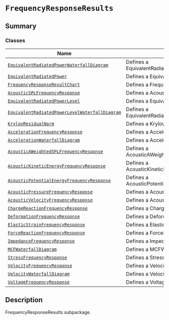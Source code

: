 <!-- vale off -->

<a id="module-ansys.mechanical.stubs.v241.Ansys.ACT.Automation.Mechanical.Results.FrequencyResponseResults"></a>

<a id="frequencyresponseresults"></a>

# `FrequencyResponseResults`

<a id="summary"></a>

## Summary

### Classes

| Name | Description |
|---------------------------------------------------------------------------------------------------------------------------------------------------------------------------------------------------------------------------------------------|---------------------------------------------------------|
| [`EquivalentRadiatedPowerWaterfallDiagram`](EquivalentRadiatedPowerWaterfallDiagram.md#ansys.mechanical.stubs.v241.Ansys.ACT.Automation.Mechanical.Results.FrequencyResponseResults.EquivalentRadiatedPowerWaterfallDiagram)                | Defines a EquivalentRadiatedPowerWaterfallDiagram.      |
| [`EquivalentRadiatedPower`](EquivalentRadiatedPower.md#ansys.mechanical.stubs.v241.Ansys.ACT.Automation.Mechanical.Results.FrequencyResponseResults.EquivalentRadiatedPower)                                                                | Defines a EquivalentRadiatedPower.                      |
| [`FrequencyResponseResultChart`](FrequencyResponseResultChart.md#ansys.mechanical.stubs.v241.Ansys.ACT.Automation.Mechanical.Results.FrequencyResponseResults.FrequencyResponseResultChart)                                                 | Defines a FrequencyResponseResultChart.                 |
| [`AcousticSPLFrequencyResponse`](AcousticSPLFrequencyResponse.md#ansys.mechanical.stubs.v241.Ansys.ACT.Automation.Mechanical.Results.FrequencyResponseResults.AcousticSPLFrequencyResponse)                                                 | Defines a AcousticSPLFrequencyResponse.                 |
| [`EquivalentRadiatedPowerLevel`](EquivalentRadiatedPowerLevel.md#ansys.mechanical.stubs.v241.Ansys.ACT.Automation.Mechanical.Results.FrequencyResponseResults.EquivalentRadiatedPowerLevel)                                                 | Defines a EquivalentRadiatedPowerLevel.                 |
| [`EquivalentRadiatedPowerLevelWaterfallDiagram`](EquivalentRadiatedPowerLevelWaterfallDiagram.md#ansys.mechanical.stubs.v241.Ansys.ACT.Automation.Mechanical.Results.FrequencyResponseResults.EquivalentRadiatedPowerLevelWaterfallDiagram) | Defines a EquivalentRadiatedPowerLevelWaterfallDiagram. |
| [`KrylovResidualNorm`](KrylovResidualNorm.md#ansys.mechanical.stubs.v241.Ansys.ACT.Automation.Mechanical.Results.FrequencyResponseResults.KrylovResidualNorm)                                                                               | Defines a KrylovResidualNorm.                           |
| [`AccelerationFrequencyResponse`](AccelerationFrequencyResponse.md#ansys.mechanical.stubs.v241.Ansys.ACT.Automation.Mechanical.Results.FrequencyResponseResults.AccelerationFrequencyResponse)                                              | Defines a AccelerationFrequencyResponse.                |
| [`AccelerationWaterfallDiagram`](AccelerationWaterfallDiagram.md#ansys.mechanical.stubs.v241.Ansys.ACT.Automation.Mechanical.Results.FrequencyResponseResults.AccelerationWaterfallDiagram)                                                 | Defines a AccelerationWaterfallDiagram.                 |
| [`AcousticAWeightedSPLFrequencyResponse`](AcousticAWeightedSPLFrequencyResponse.md#ansys.mechanical.stubs.v241.Ansys.ACT.Automation.Mechanical.Results.FrequencyResponseResults.AcousticAWeightedSPLFrequencyResponse)                      | Defines a AcousticAWeightedSPLFrequencyResponse.        |
| [`AcousticKineticEnergyFrequencyResponse`](AcousticKineticEnergyFrequencyResponse.md#ansys.mechanical.stubs.v241.Ansys.ACT.Automation.Mechanical.Results.FrequencyResponseResults.AcousticKineticEnergyFrequencyResponse)                   | Defines a AcousticKineticEnergyFrequencyResponse.       |
| [`AcousticPotentialEnergyFrequencyResponse`](AcousticPotentialEnergyFrequencyResponse.md#ansys.mechanical.stubs.v241.Ansys.ACT.Automation.Mechanical.Results.FrequencyResponseResults.AcousticPotentialEnergyFrequencyResponse)             | Defines a AcousticPotentialEnergyFrequencyResponse.     |
| [`AcousticPressureFrequencyResponse`](AcousticPressureFrequencyResponse.md#ansys.mechanical.stubs.v241.Ansys.ACT.Automation.Mechanical.Results.FrequencyResponseResults.AcousticPressureFrequencyResponse)                                  | Defines a AcousticPressureFrequencyResponse.            |
| [`AcousticVelocityFrequencyResponse`](AcousticVelocityFrequencyResponse.md#ansys.mechanical.stubs.v241.Ansys.ACT.Automation.Mechanical.Results.FrequencyResponseResults.AcousticVelocityFrequencyResponse)                                  | Defines a AcousticVelocityFrequencyResponse.            |
| [`ChargeReactionFrequencyResponse`](ChargeReactionFrequencyResponse.md#ansys.mechanical.stubs.v241.Ansys.ACT.Automation.Mechanical.Results.FrequencyResponseResults.ChargeReactionFrequencyResponse)                                        | Defines a ChargeReactionFrequencyResponse.              |
| [`DeformationFrequencyResponse`](DeformationFrequencyResponse.md#ansys.mechanical.stubs.v241.Ansys.ACT.Automation.Mechanical.Results.FrequencyResponseResults.DeformationFrequencyResponse)                                                 | Defines a DeformationFrequencyResponse.                 |
| [`ElasticStrainFrequencyResponse`](ElasticStrainFrequencyResponse.md#ansys.mechanical.stubs.v241.Ansys.ACT.Automation.Mechanical.Results.FrequencyResponseResults.ElasticStrainFrequencyResponse)                                           | Defines a ElasticStrainFrequencyResponse.               |
| [`ForceReactionFrequencyResponse`](ForceReactionFrequencyResponse.md#ansys.mechanical.stubs.v241.Ansys.ACT.Automation.Mechanical.Results.FrequencyResponseResults.ForceReactionFrequencyResponse)                                           | Defines a ForceReactionFrequencyResponse.               |
| [`ImpedanceFrequencyResponse`](ImpedanceFrequencyResponse.md#ansys.mechanical.stubs.v241.Ansys.ACT.Automation.Mechanical.Results.FrequencyResponseResults.ImpedanceFrequencyResponse)                                                       | Defines a ImpedanceFrequencyResponse.                   |
| [`MCFWaterfallDiagram`](MCFWaterfallDiagram.md#ansys.mechanical.stubs.v241.Ansys.ACT.Automation.Mechanical.Results.FrequencyResponseResults.MCFWaterfallDiagram)                                                                            | Defines a MCFWaterfallDiagram.                          |
| [`StressFrequencyResponse`](StressFrequencyResponse.md#ansys.mechanical.stubs.v241.Ansys.ACT.Automation.Mechanical.Results.FrequencyResponseResults.StressFrequencyResponse)                                                                | Defines a StressFrequencyResponse.                      |
| [`VelocityFrequencyResponse`](VelocityFrequencyResponse.md#ansys.mechanical.stubs.v241.Ansys.ACT.Automation.Mechanical.Results.FrequencyResponseResults.VelocityFrequencyResponse)                                                          | Defines a VelocityFrequencyResponse.                    |
| [`VelocityWaterfallDiagram`](VelocityWaterfallDiagram.md#ansys.mechanical.stubs.v241.Ansys.ACT.Automation.Mechanical.Results.FrequencyResponseResults.VelocityWaterfallDiagram)                                                             | Defines a VelocityWaterfallDiagram.                     |
| [`VoltageFrequencyResponse`](VoltageFrequencyResponse.md#ansys.mechanical.stubs.v241.Ansys.ACT.Automation.Mechanical.Results.FrequencyResponseResults.VoltageFrequencyResponse)                                                             | Defines a VoltageFrequencyResponse.                     |

<a id="description"></a>

## Description

FrequencyResponseResults subpackage.

<!-- !! processed by numpydoc !! -->
<!-- vale on -->

